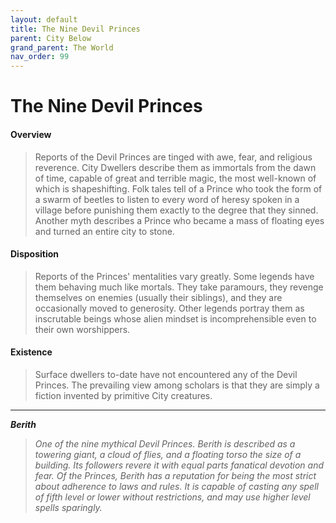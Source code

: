 ```yaml
---
layout: default
title: The Nine Devil Princes
parent: City Below
grand_parent: The World
nav_order: 99
---
```


# The Nine Devil Princes

#### Overview

> Reports of the Devil Princes are tinged with awe, fear, and religious reverence. City Dwellers describe them as immortals from the dawn of time, capable of great and terrible magic, the most well-known of which is shapeshifting. Folk tales tell of a Prince who took the form of a swarm of beetles to listen to every word of heresy spoken in a village before punishing them exactly to the degree that they sinned. Another myth describes a Prince who became a mass of floating eyes and turned an entire city to stone.

#### Disposition

> Reports of the Princes' mentalities vary greatly. Some legends have them behaving much like mortals. They take paramours, they revenge themselves on enemies (usually their siblings), and they are occasionally moved to generosity. Other legends portray them as inscrutable beings whose alien mindset is incomprehensible even to their own worshippers.

#### Existence

> Surface dwellers to-date have not encountered any of the Devil Princes. The prevailing view among scholars is that they are simply a fiction invented by primitive City creatures. 

---

***Berith***

> _One of the nine mythical Devil Princes. Berith is described as a towering giant, a cloud of flies, and a floating torso the size of a building. Its followers revere it with equal parts fanatical devotion and fear. Of the Princes, Berith has a reputation for being the most strict about adherence to laws and rules. It is capable of casting any spell of fifth level or lower without restrictions, and may use higher level spells sparingly._